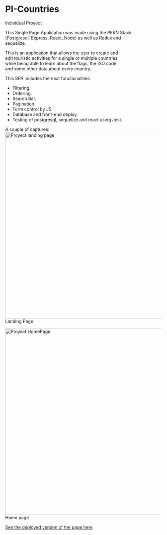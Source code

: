 # PI-Countries
Individual Proyect

This Single Page Application was made using the PERN Stack <br/>
(Postgresql, Express, React, Node) as well as Redux and <br/>
sequelize.

This is an application that allows the user to create and<br/>
edit touristic activities for a single or multiple countries<br/>
while being able to learn about the flags, the ISO code<br/>
and some other data about every country.

This SPA includes the next functionalities:
- Filtering.
- Ordering.
- Search Bar.
- Pagination.
- Form control by JS.
- Database and front-end deploy.
- Testing of postgresql, sequelize and react using Jest.

A couple of captures:<br/>
<img src="https://drive.google.com/uc?export=download&id=1ta-1CupdPSGo2RwANjHMQoKHQzveCafd" width="600" alt="Proyect landing page"/><br/>
Landing Page

<img src="https://drive.google.com/uc?export=download&id=1ZxKdl9yKXpLJadEgfe6isfgAZII4iIhL" width="600" alt="Proyect HomePage"/><br/>
Home page

<a href="https://countries-pcgp22.up.railway.app/countries/" target="blank" >See the deployed version of the page here</a>
